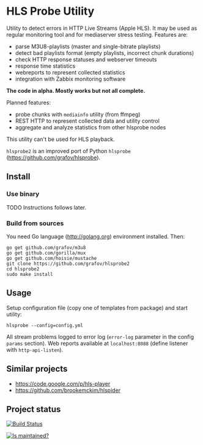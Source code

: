 HLS Probe Utility
=================

Utility to detect errors in HTTP Live Streams (Apple HLS).
It may be used as regular monitoring tool and for mediaserver stress testing.
Features are:

 * parse M3U8-playlists (master and single-bitrate playlists)
 * detect bad playlists format (empty playlists, incorrect chunk durations)
 * check HTTP response statuses and webserver timeouts
 * response time statistics
 * webreports to represent collected statistics
 * integration with Zabbix monitoring software

**The code in alpha. Mostly works but not all complete.**

Planned features:

 * probe chunks with `mediainfo` utility (from ffmpeg)
 * REST HTTP to represent collected data and utility control
 * aggregate and analyze statistics from other hlsprobe nodes

This utility can't be used for HLS playback.

`hlsprobe2` is an improved port of Python `hlsprobe` (https://github.com/grafov/hlsprobe).

Install
-------

### Use binary

TODO Instructions follows later.

### Build from sources

You need Go language (http://golang.org) environment installed.
Then:

	go get github.com/grafov/m3u8
	go get github.com/gorilla/mux
	go get github.com/hoisie/mustache
	git clone https://github.com/grafov/hlsprobe2
	cd hlsprobe2
	sudo make install


Usage
-----

Setup configuration file (copy one of templates from package) and start utility:

    hlsprobe --config=config.yml

All stream problems logged to error log (`error-log` parameter in the config `params` section).
Web reports available at `localhost:8088` (define listener with `http-api-listen`).

Similar projects
----------------

 * https://code.google.com/p/hls-player
 * https://github.com/brookemckim/hlspider

Project status
--------------

[![Build Status](https://travis-ci.org/grafov/hlsprobe2.png?branch=master)](https://travis-ci.org/grafov/hlsprobe2)

[![Is maintained?](http://stillmaintained.com/grafov/hlsprobe2.png)](http://stillmaintained.com/grafov/hlsprobe2)
